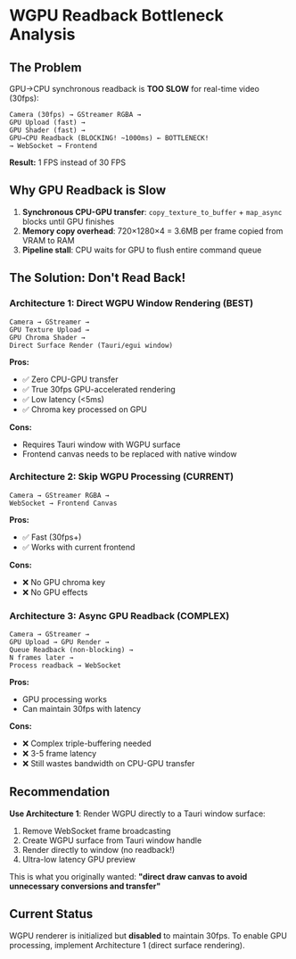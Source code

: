 # WGPU Readback Bottleneck Analysis

## The Problem

GPU→CPU synchronous readback is **TOO SLOW** for real-time video (30fps):

```
Camera (30fps) → GStreamer RGBA → 
GPU Upload (fast) → 
GPU Shader (fast) → 
GPU→CPU Readback (BLOCKING! ~1000ms) ← BOTTLENECK!
→ WebSocket → Frontend
```

**Result:** 1 FPS instead of 30 FPS

## Why GPU Readback is Slow

1. **Synchronous CPU-GPU transfer**: `copy_texture_to_buffer` + `map_async` blocks until GPU finishes
2. **Memory copy overhead**: 720×1280×4 = 3.6MB per frame copied from VRAM to RAM
3. **Pipeline stall**: CPU waits for GPU to flush entire command queue

## The Solution: Don't Read Back!

### Architecture 1: Direct WGPU Window Rendering (BEST)
```
Camera → GStreamer → 
GPU Texture Upload → 
GPU Chroma Shader → 
Direct Surface Render (Tauri/egui window)
```

**Pros:**
- ✅ Zero CPU-GPU transfer
- ✅ True 30fps GPU-accelerated rendering
- ✅ Low latency (<5ms)
- ✅ Chroma key processed on GPU

**Cons:**
- Requires Tauri window with WGPU surface
- Frontend canvas needs to be replaced with native window

### Architecture 2: Skip WGPU Processing (CURRENT)
```
Camera → GStreamer RGBA → 
WebSocket → Frontend Canvas
```

**Pros:**
- ✅ Fast (30fps+)
- ✅ Works with current frontend

**Cons:**
- ❌ No GPU chroma key
- ❌ No GPU effects

### Architecture 3: Async GPU Readback (COMPLEX)
```
Camera → GStreamer → 
GPU Upload → GPU Render → 
Queue Readback (non-blocking) → 
N frames later → 
Process readback → WebSocket
```

**Pros:**
- GPU processing works
- Can maintain 30fps with latency

**Cons:**
- ❌ Complex triple-buffering needed
- ❌ 3-5 frame latency
- ❌ Still wastes bandwidth on CPU-GPU transfer

## Recommendation

**Use Architecture 1**: Render WGPU directly to a Tauri window surface:

1. Remove WebSocket frame broadcasting
2. Create WGPU surface from Tauri window handle
3. Render directly to window (no readback!)
4. Ultra-low latency GPU preview

This is what you originally wanted: **"direct draw canvas to avoid unnecessary conversions and transfer"**

## Current Status

WGPU renderer is initialized but **disabled** to maintain 30fps.
To enable GPU processing, implement Architecture 1 (direct surface rendering).

